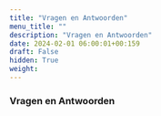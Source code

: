 ```yaml
---
title: "Vragen en Antwoorden"
menu_title: ""
description: "Vragen en Antwoorden"
date: 2024-02-01 06:00:01+00:159
draft: False
hidden: True
weight:
---
```

### Vragen en Antwoorden


